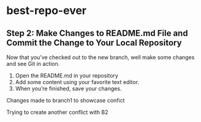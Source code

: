 # best-repo-ever
## Step 2: Make Changes to README.md File and Commit the Change to Your Local Repository

Now that you’ve checked out to the new branch, well make some changes and see Git in action.

1. Open the README.md in your repository
2. Add some content using your favorite text editor.
3. When you’re finished, save your changes.

Changes made to branch1 to showcase confict

Trying to create another conflict with B2
